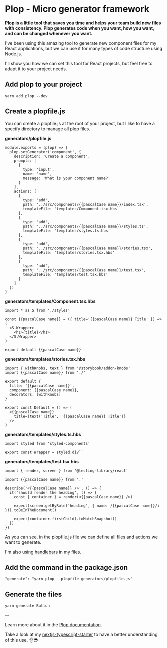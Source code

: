 # Plop - Micro generator framework

__[Plop](https://plopjs.com/) is a little tool that saves you time and helps your team build new files with consistency. Plop generates code when you want, how you want, and can be changed whenever you want.__

I've been using this amazing tool to generate new component files for my React applications, but we can use it for many types of code structure using Node.js.

I'll show you how we can set this tool for React projects, but feel free to adapt it to your project needs. 

## Add plop to your project

```
yarn add plop --dev
```

## Create a plopfile.js

You can create a plopfile.js at the root of your project, but I like to have a specify directory to manage all plop files.

__generators/plopfile.js__

```
module.exports = (plop) => {
  plop.setGenerator('component', {
    description: 'Create a component',
    prompts: [
      {
        type: 'input',
        name: 'name',
        message: 'What is your component name?'
      }
    ],
    actions: [
      {
        type: 'add',
        path: '../src/components/{{pascalCase name}}/index.tsx',
        templateFile: 'templates/Component.tsx.hbs'
      },
      {
        type: 'add',
        path: '../src/components/{{pascalCase name}}/styles.ts',
        templateFile: 'templates/styles.ts.hbs'
      },
      {
        type: 'add',
        path: '../src/components/{{pascalCase name}}/stories.tsx',
        templateFile: 'templates/stories.tsx.hbs'
      },
      {
        type: 'add',
        path: '../src/components/{{pascalCase name}}/test.tsx',
        templateFile: 'templates/test.tsx.hbs'
      }
    ]
  })
}
```

__generators/templates/Component.tsx.hbs__

```
import * as S from './styles'

const {{pascalCase name}} = ({ title='{{pascalCase name}} Title' }) => (
  <S.Wrapper>
    <h1>{title}</h1>
  </S.Wrapper>
)

export default {{pascalCase name}}
```

__generators/templates/stories.tsx.hbs__

```
import { withKnobs, text } from '@storybook/addon-knobs'
import {{pascalCase name}} from './'

export default {
  title: '{{pascalCase name}}',
  component: {{pascalCase name}},
  decorators: [withKnobs]
}

export const Default = () => (
  <{{pascalCase name}}
    title={text('Title', '{{pascalCase name}} Title')}
  />
)
```

__generators/templates/styles.ts.hbs__

```
import styled from 'styled-components'

export const Wrapper = styled.div``
```

__generators/templates/test.tsx.hbs__

```
import { render, screen } from '@testing-library/react'

import {{pascalCase name}} from '.'

describe('<{{pascalCase name}} />', () => {
  it('should render the heading', () => {
    const { container } = render(<{{pascalCase name}} />)

    expect(screen.getByRole('heading', { name: /{{pascalCase name}}/i })).toBeInTheDocument()

    expect(container.firstChild).toMatchSnapshot()
  })
})
```

As you can see, in the plopfile.js file we can define all files and actions we want to generate.

I'm also using [handlebars](https://handlebarsjs.com/) in my files.

## Add the command in the package.json

```
"generate": "yarn plop --plopfile generators/plopfile.js"
```

## Generate the files

```
yarn generate Button
```

-- 

Learn more about it in the [Plop documentation](https://plopjs.com/documentation/).

Take a look at my [nextjs-typescript-starter](https://github.com/diogorodrigues/nextjs-typescript-starter) to have a better understanding of this use. 👌😎
